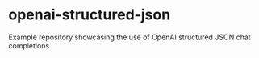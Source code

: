 # openai-structured-json
Example repository showcasing the use of OpenAI structured JSON chat completions
